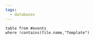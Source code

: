 ```yaml
---
tags:
  - databases
---
```

```dataview
table from #events 
where !contains(file.name,"Template")
```